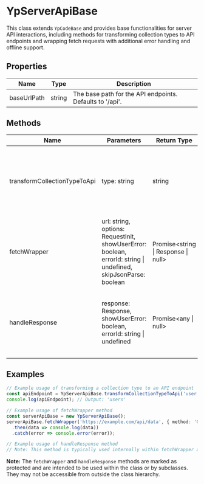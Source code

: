 # YpServerApiBase

This class extends `YpCodeBase` and provides base functionalities for server API interactions, including methods for transforming collection types to API endpoints and wrapping fetch requests with additional error handling and offline support.

## Properties

| Name        | Type   | Description                                   |
|-------------|--------|-----------------------------------------------|
| baseUrlPath | string | The base path for the API endpoints. Defaults to '/api'. |

## Methods

| Name                          | Parameters                                                                 | Return Type                  | Description                                                                                   |
|-------------------------------|----------------------------------------------------------------------------|------------------------------|-----------------------------------------------------------------------------------------------|
| transformCollectionTypeToApi  | type: string                                                               | string                       | Static method that transforms a given collection type to its corresponding API endpoint name. |
| fetchWrapper                  | url: string, options: RequestInit, showUserError: boolean, errorId: string \| undefined, skipJsonParse: boolean | Promise\<string \| Response \| null\> | Protected method that wraps the fetch call with additional error handling and offline support. |
| handleResponse                | response: Response, showUserError: boolean, errorId: string \| undefined  | Promise\<any \| null\>       | Protected method that processes the fetch response, handling JSON parsing and error events.   |

## Examples

```typescript
// Example usage of transforming a collection type to an API endpoint
const apiEndpoint = YpServerApiBase.transformCollectionTypeToApi('user');
console.log(apiEndpoint); // Output: 'users'

// Example usage of fetchWrapper method
const serverApiBase = new YpServerApiBase();
serverApiBase.fetchWrapper('https://example.com/api/data', { method: 'GET' })
  .then(data => console.log(data))
  .catch(error => console.error(error));

// Example usage of handleResponse method
// Note: This method is typically used internally within fetchWrapper and may not be used directly in most cases.
```

**Note:** The `fetchWrapper` and `handleResponse` methods are marked as protected and are intended to be used within the class or by subclasses. They may not be accessible from outside the class hierarchy.
